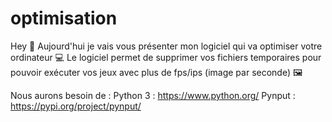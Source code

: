 # optimisation
Hey 🚀
Aujourd'hui je vais vous présenter mon logiciel qui va optimiser votre ordinateur 💻
Le logiciel permet de supprimer vos fichiers temporaires pour pouvoir exécuter vos jeux avec plus de fps/ips (image par seconde) 🖼

Nous aurons besoin de :
Python 3 : https://www.python.org/
Pynput : https://pypi.org/project/pynput/

